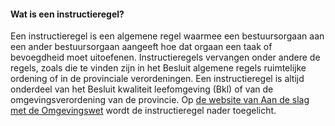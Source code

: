 #### Wat is een instructieregel?

Een instructieregel is een algemene regel waarmee een bestuursorgaan aan een ander bestuursorgaan aangeeft hoe 
dat orgaan een taak of bevoegdheid moet uitoefenen. Instructieregels vervangen onder andere de regels, zoals die 
te vinden zijn in het Besluit algemene regels ruimtelijke ordening of in de provinciale verordeningen. 
Een instructieregel is altijd onderdeel van het Besluit kwaliteit leefomgeving (Bkl) of van de omgevingsverordening
van de provincie. Op [de website van Aan de slag met de Omgevingswet](https://aandeslagmetdeomgevingswet.nl/regelgeving/instrumenten/instructieregel/)
wordt de instructieregel nader toegelicht.
